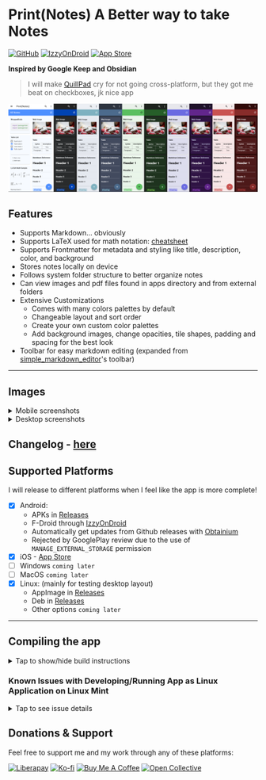 # Print(Notes) A Better way to take Notes

[![GitHub](https://img.shields.io/github/license/RoBoT095/printnotes)](https://github.com/RoBoT095/printnotes/blob/main/LICENSE)
[![IzzyOnDroid](https://img.shields.io/endpoint?url=https://apt.izzysoft.de/fdroid/api/v1/shield/com.printnotes.printnotes)](https://apt.izzysoft.de/fdroid/index/apk/com.printnotes.printnotes)
[![App Store](https://img.shields.io/badge/App_Store-0D96F6?logo=app-store&logoColor=white)](https://apps.apple.com/us/app/print-notes/id6740996365)

**Inspired by Google Keep and Obsidian**

> I will make <a href='https://github.com/quillpad/quillpad'>QuillPad</a> cry for not going cross-platform, but they got me beat on checkboxes, jk nice app

<img src="https://github.com/RoBoT095/printnotes/blob/main/images/AllThemes2-smaller.png?raw=true" alt="all themes" />

## Features

- Supports Markdown... obviously
- Supports LaTeX used for math notation: <a href='https://quickref.me/latex'>cheatsheet</a>
- Supports Frontmatter for metadata and styling like title, description, color, and background
- Stores notes locally on device
- Follows system folder structure to better organize notes
- Can view images and pdf files found in apps directory and from external folders
- Extensive Customizations
  - Comes with many colors palettes by default
  - Changeable layout and sort order
  - Create your own custom color palettes
  - Add background images, change opacities, tile shapes, padding and spacing for the best look
- Toolbar for easy markdown editing (expanded from [simple_markdown_editor](https://github.com/zahniar88/simple_markdown_editor)'s toolbar)
<!-- - Supports Windows, Mac, Linux, Android, and iOS -->

---

## Images

<details close>
<summary>Mobile screenshots</summary>

<p>
  <img src="https://github.com/RoBoT095/printnotes/blob/main/images/Phone/PhoneGridView.png?raw=true" alt="phone grid view" width=200 />
  <img src="https://github.com/RoBoT095/printnotes/blob/main/images/Phone/PhoneListView.png?raw=true" alt="phone list view" width=200 />
  <img src="https://github.com/RoBoT095/printnotes/blob/main/images/Phone/PhoneTreeView.png?raw=true" alt="phone tree view" width=200 />
  <img src="https://github.com/RoBoT095/printnotes/blob/main/images/Phone/PhoneEditor.png?raw=true" alt="phone editor preview" width=200 />
  <img src="https://github.com/RoBoT095/printnotes/blob/main/images/Phone/PhoneEditing.png?raw=true" alt="phone editor edit" width=200 />
  <img src="https://github.com/RoBoT095/printnotes/blob/main/images/Phone/PhoneSettings.png?raw=true" alt="phone settings" width=200 />
  <img src="https://github.com/RoBoT095/printnotes/blob/main/images/Phone/PhoneAdvancedSearch.png?raw=true" alt="phone tag search" width=200 />
</p>

</details>

<details close>
<summary>Desktop screenshots</summary>

<p>
  <img src="https://github.com/RoBoT095/printnotes/blob/main/images/Desktop/DesktopGridView.png?raw=true" alt="desktop grid view" width=500 />
  <img src="https://github.com/RoBoT095/printnotes/blob/main/images/Desktop/DesktopListView.png?raw=true" alt="desktop list view" width=500 />
  <img src="https://github.com/RoBoT095/printnotes/blob/main/images/Desktop/DesktopTreeView.png?raw=true" alt="desktop tree view" width=500 />
  <img src="https://github.com/RoBoT095/printnotes/blob/main/images/Desktop/DesktopEditor.png?raw=true" alt="desktop editor" width=500 />
</p>
</details>

## Changelog - [here](https://github.com/RoBoT095/printnotes/blob/main/CHANGELOG.md)

## Supported Platforms

I will release to different platforms when I feel like the app is more complete!

- [x] Android:
  - APKs in [Releases](https://github.com/RoBoT095/printnotes/releases)
  - F-Droid through [IzzyOnDroid](https://apt.izzysoft.de/fdroid/index/apk/com.printnotes.printnotes)
  - Automatically get updates from Github releases with [Obtainium](https://github.com/ImranR98/Obtainium)
  - Rejected by GooglePlay review due to the use of `MANAGE_EXTERNAL_STORAGE` permission
- [x] iOS - [App Store](https://apps.apple.com/us/app/print-notes/id6740996365)
- [ ] Windows `coming later`
- [ ] MacOS `coming later`
- [x] Linux: (mainly for testing desktop layout)
  - AppImage in [Releases](https://github.com/RoBoT095/printnotes/releases)
  - Deb in [Releases](https://github.com/RoBoT095/printnotes/releases)
  - Other options `coming later`

---

## Compiling the app

<details close>
<summary>Tap to show/hide build instructions</summary>

Make sure you have a working flutter sdk setup. If not installed, go to [Install - Flutter](https://docs.flutter.dev/get-started/install) and select your platform, and follow the instructions to make sure you have all the right dependencies installed.

Once you get everything installed, test to see you didn't miss anything:

```
flutter doctor -v
```

---

Be sure to disable signing on build.gradle or create your own keystore to [sign](https://docs.flutter.dev/deployment/android#sign-the-app) the app for android.

### Building Locally

To make sure you are running latest version of flutter, run these commands:

```
$ flutter channel stable
```

```
$ flutter upgrade
```

After that, building is as simple as running these commands:

> This is to grab app dependencies

```
$ flutter pub get
```

> This is to make sure app runs

```
$ flutter run lib/main.dart
```

> If you are unsure what target operating system, read further down

```
$ flutter build <target> --release
```

### Targets available for flutter:

- `apk`: Build an Android APK file from app.
- `appbundle`: Build an Android App Bundle file from app (used for Google Play Store).
- `aar`: Build a repository containing an AAR and a POM file.
- `bundle`: Build the Flutter assets directory from app.

### Device host specific

In other words, compiling can only be done on device you are compiling for (ex: an `.exe` requires windows)

- `linux`: Build a Linux desktop application.
- `windows`: Build a Windows desktop application.
- `macos`: Build a MacOS desktop application.
  - `ipa`: Build an iOS App Store Package from app.

### Building with Docker

If you have docker installed you can run my script to automatically build APKs, here is how to use them:

> change into scripts directory

```
cd scripts/
```

> allow script to be executable

```
chmod +x docker-build.sh
```

> run the script

```
./docker-build.sh
```

On completion you should have an `outputs/` folder with 4 apk files (app-release, app-arm64-v8a-release, app-armeabi-v7a-release, and app-x86_64-release)

</details>

### Known Issues with Developing/Running App as Linux Application on Linux Mint

<details close>
<summary>Tap to see issue details</summary>

**<u>Note: This doesn't seem to affect other types of distros, or when running in android emulator</u>**

Running as linux application on flutter version _3.24.0-3.24.3_ causes any **TextFields** to <u>slows down</u> or <u>crash</u> the app (ex. editing note, creating note/folder, searching, etc), best workaround currently is to switch to version [3.22.3 following this link](https://docs.flutter.dev/release/upgrade#switching-to-a-specific-flutter-version) and changing all `onPopInvokedWithResult` to just `onPopInvoked` as it doesn't exist in this version, if you are still having issues, try running `flutter clean` then `flutter run lib/main.dart` again, let me know if you have any other issues or need a step-by-step guide.

</details>

## Donations & Support

Feel free to support me and my work through any of these platforms:

[![Liberapay](https://img.shields.io/badge/Liberapay-F6C915?logo=liberapay&logoColor=black)](https://liberapay.com/RoBoT_095/donate)
[![Ko-fi](https://img.shields.io/badge/Ko--fi-FF5E5B?logo=ko-fi&logoColor=white)](https://ko-fi.com/robot095/donate)
[![Buy Me A Coffee](https://img.shields.io/badge/Buy%20Me%20a%20Coffee-ffdd00?&logo=buy-me-a-coffee&logoColor=black)](https://buymeacoffee.com/robot_095)
[![Open Collective](https://img.shields.io/badge/Open%20Collective-3385FF?logo=open-collective&logoColor=white)](https://opencollective.com/webpack/donate)

